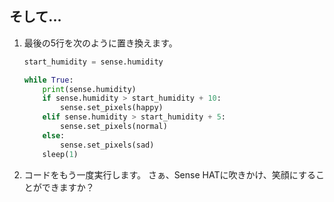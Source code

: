 ## そして...

1. 最後の5行を次のように置き換えます。
    
    ```python
    start_humidity = sense.humidity
    
    while True:
        print(sense.humidity)
        if sense.humidity > start_humidity + 10:
            sense.set_pixels(happy)
        elif sense.humidity > start_humidity + 5:
            sense.set_pixels(normal)
        else:
            sense.set_pixels(sad)
        sleep(1)
    ```

2. コードをもう一度実行します。 さぁ、Sense HATに吹きかけ、笑顔にすることができますか？